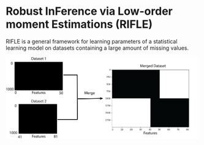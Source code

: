 # Robust InFerence via Low-order moment Estimations (RIFLE)
RIFLE is a general framework for learning parameters of a statistical learning model on datasets containing a large amount of missing values. 

![Alt text](Merging_Datasets.png?raw=true "Title")
